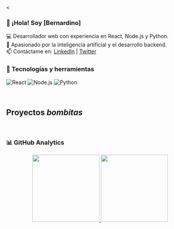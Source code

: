

<
<!--
**<img src="https://i.imgur.com/weNbhGZ.png">

[![YouTube Channel Subscribers](https://img.shields.io/youtube/channel/subscribers/UCIjEgHA1vatSR2K4rfcdNRg?style=social)](https://youtube.com/aristidevs?sub_confirmation=1)
[![Twitch Status](https://img.shields.io/twitch/status/aristidevs?style=social)](https://www.twitch.tv/aristidevs)
[![GitHub followers](https://img.shields.io/github/followers/arisguimera?style=social)](https://github.com/ArisGuimera)
![Discord Shield](https://discordapp.com/api/guilds/807719549075980308/widget.png?style=shield)
-->

### 👋 ¡Hola! Soy [Bernardino]  

💻 Desarrollador web con experiencia en React, Node.js y Python.  
🚀 Apasionado por la inteligencia artificial y el desarrollo backend.  
📫 Contáctame en: [LinkedIn](https://www.linkedin.com/in/tuusuario/) | [Twitter](https://twitter.com/tuusuario)  

### 🚀 Tecnologías y herramientas  
![React](https://img.shields.io/badge/-React-61DAFB?style=flat&logo=React&logoColor=white) 
![Node.js](https://img.shields.io/badge/-Node.js-339933?style=flat&logo=node.js&logoColor=white) 
![Python](https://img.shields.io/badge/-Python-3776AB?style=flat&logo=python&logoColor=white)  

<br>

## Proyectos *bombitas*
<br>

### 📊 GitHub Analytics

<p align="center">
<a href="https://github.com/BERCHNARD10">
  <img height="180em" src="https://github-readme-stats-eight-theta.vercel.app/api?username=BERCHNARD10&show_icons=true&theme=algolia&include_all_commits=true&count_private=true"/>
  <img height="180em" src="https://github-readme-stats-eight-theta.vercel.app/api/top-langs/?username=BERCHNARD10&layout=compact&langs_count=8&theme=algolia"/>
</a>
</p>
<!--
**BERCHNARD10/BERCHNARD10** is a ✨ _special_ ✨ repository because its `README.md` (this file) appears on your GitHub profile.

Here are some ideas to get you started:

- 🔭 I’m currently working on ...
- 🌱 I’m currently learning ...
- 👯 I’m looking to collaborate on ...
- 🤔 I’m looking for help with ...
- 💬 Ask me about ...
- 📫 How to reach me: ...
- 😄 Pronouns: ...
- ⚡ Fun fact: ...
-->
